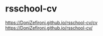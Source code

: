 # rsschool-cv
https://DoniZefironi.github.io/rsschool-cv/cv
https://DoniZefironi.github.io/rsschool-cv/
